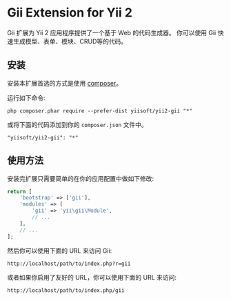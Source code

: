 Gii Extension for Yii 2
========================

Gii 扩展为 Yii 2 应用程序提供了一个基于 Web 的代码生成器。
你可以使用 Gii 快速生成模型、表单、模块、CRUD等的代码。


安装
------------

安装本扩展首选的方式是使用 [composer](http://getcomposer.org/download/)。

运行如下命令:

```
php composer.phar require --prefer-dist yiisoft/yii2-gii "*"
```

或将下面的代码添加到你的 `composer.json` 文件中。

```
"yiisoft/yii2-gii": "*"
```


使用方法
-----

安装完扩展只需要简单的在你的应用配置中做如下修改:


```php
return [
    'bootstrap' => ['gii'],
    'modules' => [
        'gii' => 'yii\gii\Module',
        // ...
    ],
    // ...
];
```

然后你可以使用下面的 URL 来访问 Gii:

```
http://localhost/path/to/index.php?r=gii
```

或者如果你启用了友好的 URL，你可以使用下面的 URL 来访问:

```
http://localhost/path/to/index.php/gii
```
